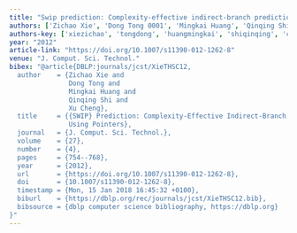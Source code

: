 ```yaml
---
title: "Swip prediction: Complexity-effective indirect-branch prediction using pointers"
authors: ['Zichao Xie', 'Dong Tong 0001', 'Mingkai Huang', 'Qinqing Shi', 'Xu Cheng 0001']
authors-key: ['xiezichao', 'tongdong', 'huangmingkai', 'shiqinqing', 'chengxu']
year: "2012"
article-link: "https://doi.org/10.1007/s11390-012-1262-8"
venue: "J. Comput. Sci. Technol."
bibex: "@article{DBLP:journals/jcst/XieTHSC12,
  author    = {Zichao Xie and
               Dong Tong and
               Mingkai Huang and
               Qinqing Shi and
               Xu Cheng},
  title     = {{SWIP} Prediction: Complexity-Effective Indirect-Branch Prediction
               Using Pointers},
  journal   = {J. Comput. Sci. Technol.},
  volume    = {27},
  number    = {4},
  pages     = {754--768},
  year      = {2012},
  url       = {https://doi.org/10.1007/s11390-012-1262-8},
  doi       = {10.1007/s11390-012-1262-8},
  timestamp = {Mon, 15 Jan 2018 16:45:32 +0100},
  biburl    = {https://dblp.org/rec/journals/jcst/XieTHSC12.bib},
  bibsource = {dblp computer science bibliography, https://dblp.org}
}"
---
```

